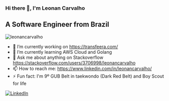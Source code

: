 ### Hi there 👋, I'm Leonan Carvalho
## A Software Engineer from Brazil
<p align="left"> <img src="https://komarev.com/ghpvc/?username=leonancarvalho" alt="leonancarvalho" /> </p>

<!--
**LeonanCarvalho/LeonanCarvalho** is a ✨ _special_ ✨ repository because its `README.md` (this file) appears on your GitHub profile.

Here are some ideas to get you started:
-->

- 🔭 I’m currently working on https://transfeera.com/
- 🌱 I’m currently learning AWS Cloud and Golang
- 💬 Ask me about anything on Stackoverflow https://stackoverflow.com/users/3706998/leonancarvalho
- 📫 How to reach me: https://www.linkedin.com/in/leonancarvalho/
- ⚡ Fun fact: I'm 9º GUB Belt in taekwondo (Dark Red Belt) and Boy Scout for life 



[![LinkedIn](https://img.shields.io/badge/-Leonan_Carvalho-559?logo=linkedin&style=for-the-badge&logoColor=0077B5)](https://www.linkedin.com/in/leonancarvalho)
